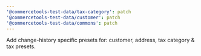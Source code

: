 ```yaml
---
'@commercetools-test-data/tax-category': patch
'@commercetools-test-data/customer': patch
'@commercetools-test-data/commons': patch
---
```


Add change-history specific presets for: customer, address, tax category & tax presets.
